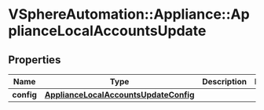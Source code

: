 # VSphereAutomation::Appliance::ApplianceLocalAccountsUpdate

## Properties
Name | Type | Description | Notes
------------ | ------------- | ------------- | -------------
**config** | [**ApplianceLocalAccountsUpdateConfig**](ApplianceLocalAccountsUpdateConfig.md) |  | 


